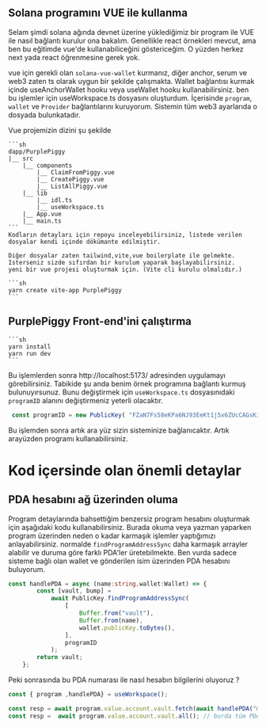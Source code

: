 ## Solana programını VUE ile kullanma 

Selam şimdi solana ağında devnet üzerine yüklediğimiz bir program ile VUE ile nasıl bağlantı kurulur ona bakalım.
Genellikle react örnekleri mevcut, ama ben bu eğitimde vue'de kullanabiliceğini göstericeğim. O yüzden herkez next yada react öğrenmesine gerek yok. 

vue için gerekli olan `solana-vue-wallet` kurmanız, diğer anchor, serum ve web3 zaten ts olarak uygun bir şekilde çalışmakta. Wallet bağlantısı kurmak içinde useAnchorWallet hooku veya useWallet hooku kullanabilirsiniz. ben bu işlemler için useWorkspace.ts dosyasını oluşturdum. İçerisinde `program`, `wallet` ve `Provider` bağlantılarını kuruyorum. Sistemin tüm web3 ayarlarıda o dosyada bulunkatadır.

Vue projemizin dizini şu şekilde 
    
    ```sh
    dapp/PurplePiggy
    |__ src
        |__ components
            |__ ClaimFromPiggy.vue
            |__ CreatePiggy.vue
            |__ ListAllPiggy.vue
        |__ lib
            |__ idl.ts
            |__ useWorkspace.ts
        |__ App.vue
        |__ main.ts
    ```
    Kodların detayları için repoyu inceleyebilirsiniz, listede verilen dosyalar kendi içinde dökümante edilmiştir. 

    Diğer dosyalar zaten tailwind,vite,vue boilerplate ile gelmekte. Isterseniz sizde sıfırdan bir kurulum yaparak başlayabilirsiniz. 
    yeni bir vue projesi oluşturmak için. (Vite cli kurulu olmalıdır.)

    ```sh
    yarn create vite-app PurplePiggy
    ```

## PurplePiggy Front-end'ini çalıştırma

    ```sh
    yarn install
    yarn run dev
    ```

Bu işlemlerden sonra http://localhost:5173/ adresinden uygulamayı görebilirsiniz. Tabikide şu anda benim örnek programına bağlantı kurmuş bulunuyırsunuz. Bunu değiştirmek için `useWorkspace.ts` dosyasınıdaki `programID` alanını değiştirmeniz yeterli olacaktır.

```ts
 const programID = new PublicKey( "FZaN7Fs58eKPa6NJ93EeKt1j5x6ZUcCAGsKif7mgeWaZ"); // bu programı sizin kendi deploy ettiğiniz anhor ile güncelleyin
```

Bu işlemden sonra artık ara yüz sizin sisteminize bağlanıcaktır. Artık arayüzden programı kullanabilirsiniz.



# Kod içersinde olan önemli detaylar


## PDA hesabını ağ üzerinden oluma

Program detaylarında bahsettiğim benzersiz program hesabını oluşturmak için aşağıdaki kodu kullanabilirsiniz. Burada okuma veya yazman yaparken program üzerinden neden o kadar karmaşık işlemler yaptığımızı anlayabilirsiniz. normalde `findProgramAddressSync` daha karmaşık arrayler alabilir ve duruma göre farklı PDA'ler üretebilmekte. Ben vurda sadece sisteme bağlı olan wallet ve gönderilen isim üzerinden PDA hesabını buluyorum.

```ts
const handlePDA = async (name:string,wallet:Wallet) => {
        const [vault, bump] =
            await PublicKey.findProgramAddressSync(
                [
                    Buffer.from("vault"), 
                    Buffer.from(name),
                    wallet.publicKey.toBytes(),
                ],
                programID
            );
        return vault;
    };
```

Peki sonrasında bu PDA numarası ile nasıl hesabın bilgilerini oluyoruz ? 
```ts
const { program ,handlePDA} = useWorkspace();

const resp = await program.value.account.vault.fetch(await handlePDA("my awesome vault")); // burda PDA.value yerine yukarıda oluşturduğumuz PDA hesabını yazıyoruz.
const resp =  await program.value.account.vault.all(); // burda tüm PDAları çekebilirsiniz.
```